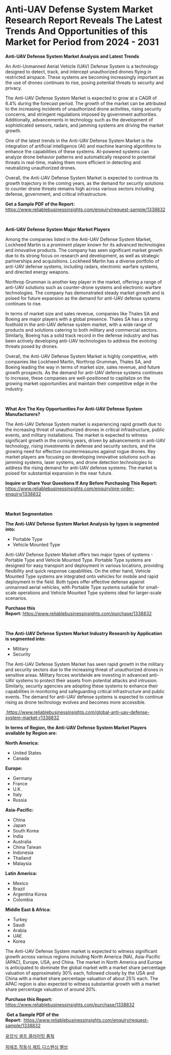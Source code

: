 <p><h1>Anti-UAV Defense System Market Research Report Reveals The Latest Trends And Opportunities of this Market for Period from 2024 - 2031</h1></p><p><strong>Anti-UAV Defense System Market Analysis and Latest Trends</strong></p>
<p><p>An Anti-Unmanned Aerial Vehicle (UAV) Defense System is a technology designed to detect, track, and intercept unauthorized drones flying in restricted airspace. These systems are becoming increasingly important as the use of drones continues to rise, posing potential threats to security and privacy.</p><p>The Anti-UAV Defense System Market is expected to grow at a CAGR of 6.4% during the forecast period. The growth of the market can be attributed to the increasing incidents of unauthorized drone activities, rising security concerns, and stringent regulations imposed by government authorities. Additionally, advancements in technology such as the development of sophisticated sensors, radars, and jamming systems are driving the market growth.</p><p>One of the latest trends in the Anti-UAV Defense System Market is the integration of artificial intelligence (AI) and machine learning algorithms to enhance the capabilities of these systems. AI-powered systems can analyze drone behavior patterns and automatically respond to potential threats in real-time, making them more efficient in detecting and neutralizing unauthorized drones.</p><p>Overall, the Anti-UAV Defense System Market is expected to continue its growth trajectory in the coming years, as the demand for security solutions to counter drone threats remains high across various sectors including defense, government, and critical infrastructure.</p></p>
<p><strong>Get a Sample PDF of the Report:&nbsp;</strong> <a href="https://www.reliablebusinessinsights.com/enquiry/request-sample/1338832">https://www.reliablebusinessinsights.com/enquiry/request-sample/1338832</a></p>
<p>&nbsp;</p>
<p><strong>Anti-UAV Defense System Major Market Players</strong></p>
<p><p>Among the companies listed in the Anti-UAV Defense System Market, Lockheed Martin is a prominent player known for its advanced technologies and innovative products. The company has seen significant market growth due to its strong focus on research and development, as well as strategic partnerships and acquisitions. Lockheed Martin has a diverse portfolio of anti-UAV defense systems, including radars, electronic warfare systems, and directed energy weapons.</p><p>Northrop Grumman is another key player in the market, offering a range of anti-UAV solutions such as counter-drone systems and electronic warfare technologies. The company has demonstrated steady market growth and is poised for future expansion as the demand for anti-UAV defense systems continues to rise.</p><p>In terms of market size and sales revenue, companies like Thales SA and Boeing are major players with a global presence. Thales SA has a strong foothold in the anti-UAV defense system market, with a wide range of products and solutions catering to both military and commercial sectors. Similarly, Boeing has a solid track record in the defense industry and has been actively developing anti-UAV technologies to address the evolving threats posed by drones.</p><p>Overall, the Anti-UAV Defense System Market is highly competitive, with companies like Lockheed Martin, Northrop Grumman, Thales SA, and Boeing leading the way in terms of market size, sales revenue, and future growth prospects. As the demand for anti-UAV defense systems continues to increase, these companies are well-positioned to capitalize on the growing market opportunities and maintain their competitive edge in the industry.</p></p>
<p>&nbsp;</p>
<p><strong>What Are The Key Opportunities For Anti-UAV Defense System Manufacturers?</strong></p>
<p><p>The Anti-UAV Defense System market is experiencing rapid growth due to the increasing threat of unauthorized drones in critical infrastructure, public events, and military installations. The market is expected to witness significant growth in the coming years, driven by advancements in anti-UAV technology, rising investments in defense and security sectors, and the growing need for effective countermeasures against rogue drones. Key market players are focusing on developing innovative solutions such as jamming systems, laser systems, and drone detection technologies to address the rising demand for anti-UAV defense systems. The market is poised for substantial expansion in the near future.</p></p>
<p><strong>Inquire or Share Your Questions If Any Before Purchasing This Report:</strong> <a href="https://www.reliablebusinessinsights.com/enquiry/pre-order-enquiry/1338832">https://www.reliablebusinessinsights.com/enquiry/pre-order-enquiry/1338832</a></p>
<p>&nbsp;</p>
<p><strong>Market Segmentation</strong></p>
<p><strong>The Anti-UAV Defense System Market Analysis by types is segmented into:</strong></p>
<p><ul><li>Portable Type</li><li>Vehicle Mounted Type</li></ul></p>
<p><p>Anti-UAV Defense System Market offers two major types of systems - Portable Type and Vehicle Mounted Type. Portable Type systems are designed for easy transport and deployment in various locations, providing flexibility and quick response capabilities. On the other hand, Vehicle Mounted Type systems are integrated onto vehicles for mobile and rapid deployment in the field. Both types offer effective defense against unmanned aerial vehicles, with Portable Type systems suitable for small-scale operations and Vehicle Mounted Type systems ideal for larger-scale scenarios.</p></p>
<p><strong>Purchase this Report:&nbsp;</strong><a href="https://www.reliablebusinessinsights.com/purchase/1338832">https://www.reliablebusinessinsights.com/purchase/1338832</a></p>
<p>&nbsp;</p>
<p><strong>The Anti-UAV Defense System Market Industry Research by Application is segmented into:</strong></p>
<p><ul><li>Military</li><li>Security</li></ul></p>
<p><p>The Anti-UAV Defense System Market has seen rapid growth in the military and security sectors due to the increasing threat of unauthorized drones in sensitive areas. Military forces worldwide are investing in advanced anti-UAV systems to protect their assets from potential attacks and intrusion. Similarly, security agencies are adopting these systems to enhance their capabilities in monitoring and safeguarding critical infrastructure and public events. The demand for anti-UAV defense systems is expected to continue rising as drone technology evolves and becomes more accessible.</p></p>
<p><a href="https://www.reliablebusinessinsights.com/global-anti-uav-defense-system-market-r1338832">&nbsp;https://www.reliablebusinessinsights.com/global-anti-uav-defense-system-market-r1338832</a></p>
<p><strong>In terms of Region, the Anti-UAV Defense System Market Players available by Region are:</strong></p>
<p>
    <p> <strong> North America: </strong>
        <ul>
            <li>United States</li>
            <li>Canada</li>
        </ul>
        </p> 
    <p> <strong> Europe: </strong>
        <ul>
            <li>Germany</li>
            <li>France</li>
            <li>U.K.</li>
            <li>Italy</li>
            <li>Russia</li>
        </ul>
        </p> 
    <p> <strong> Asia-Pacific: </strong>
        <ul>
            <li>China</li>
            <li>Japan</li>
            <li>South Korea</li>
            <li>India</li>
            <li>Australia</li>
            <li>China Taiwan</li>
            <li>Indonesia</li>
            <li>Thailand</li>
            <li>Malaysia</li>
        </ul>
        </p> 
    <p> <strong> Latin America: </strong>
        <ul>
            <li>Mexico</li>
            <li>Brazil</li>
            <li>Argentina Korea</li>
            <li>Colombia</li>
        </ul>
        </p> 
    <p> <strong> Middle East & Africa: </strong>
        <ul>
            <li>Turkey</li>
            <li>Saudi</li>
            <li>Arabia</li>
            <li>UAE</li>
            <li>Korea</li>
        </ul>
    </p>
    </p>
<p><p>The Anti-UAV Defense System market is expected to witness significant growth across various regions including North America (NA), Asia-Pacific (APAC), Europe, USA, and China. The market in North America and Europe is anticipated to dominate the global market with a market share percentage valuation of approximately 30% each, followed closely by the USA and China with a market share percentage valuation of about 25% each. The APAC region is also expected to witness substantial growth with a market share percentage valuation of around 20%.</p></p>
<p><strong>Purchase this Report: </strong><a href="https://www.reliablebusinessinsights.com/purchase/1338832">https://www.reliablebusinessinsights.com/purchase/1338832</a></p>
<p>&nbsp;<strong>Get a Sample PDF of the Report:&nbsp;&nbsp;</strong><a href="https://www.reliablebusinessinsights.com/enquiry/request-sample/1338832">https://www.reliablebusinessinsights.com/enquiry/request-sample/1338832</a></p>
<p><strong></strong></p>
<p><p><a href="https://medium.com/@willislebsack/%EC%88%98%EC%A7%81-%EC%9E%90%EB%8F%99-%EB%93%B1%EB%B0%98-%EC%84%9C%EC%8B%9D%EB%AC%BC-%EC%8B%9C%EC%9E%A5-%EA%B7%9C%EB%AA%A8%EB%8A%94-%EA%B8%80%EB%A1%9C%EB%B2%8C-%EC%82%B0%EC%97%85%EC%97%90%EC%84%9C-%EC%B5%9C%EC%A0%81%EC%9D%98-%EB%A7%88%EC%BC%80%ED%8C%85-%EC%B1%84%EB%84%90%EC%9D%84-%EB%82%98%ED%83%80%EB%83%85%EB%8B%88%EB%8B%A4-d4da0cb12f54">유압식 셀프 클라이밍 폼웍</a></p><p><a href="https://medium.com/@stanleylyittle554467/piezo-actuated-jet-dispensing-valves-%EC%8B%9C%EC%9E%A5-%EA%B2%BD%EC%9F%81-%EB%B6%84%EC%84%9D-%EC%8B%9C%EC%9E%A5-%EB%8F%99%ED%96%A5-%EB%B0%8F-2031%EB%85%84%EA%B9%8C%EC%A7%80%EC%9D%98-%EC%98%88%EC%B8%A1-b0c948f84ccc">피에조 작동식 제트 디스펜싱 밸브</a></p></p>
